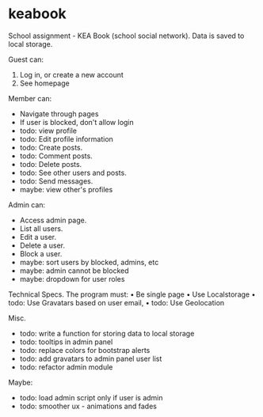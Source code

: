 keabook
=======

School assignment - KEA Book (school social network).
Data is saved to local storage.

Guest can:
1. Log in, or create a new account
2. See homepage

Member can:
- Navigate through pages
- If user is blocked, don't allow login
- todo: view profile
- todo: Edit profile information
- todo: Create posts.
- todo: Comment posts.
- todo: Delete posts.
- todo: See other users and posts.
- todo: Send messages.
- maybe: view other's profiles

Admin can:
- Access admin page.
- List all users.
- Edit a user.
- Delete a user.
- Block a user.
- maybe: sort users by blocked, admins, etc
- maybe: admin cannot be blocked
- maybe: dropdown for user roles

Technical Specs. The program must:
• Be single page
• Use Localstorage
• todo: Use Gravatars based on user email,
• todo: Use Geolocation

Misc.
- todo: write a function for storing data to local storage
- todo: tooltips in admin panel
- todo: replace colors for bootstrap alerts
- todo: add gravatars to admin panel user list
- todo: refactor admin module

Maybe:
- todo: load admin script only if user is admin
- todo: smoother ux - animations and fades
